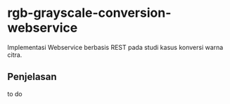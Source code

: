 # rgb-grayscale-conversion-webservice
Implementasi Webservice berbasis REST pada studi kasus konversi warna citra.

## Penjelasan
to do
